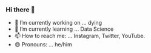 ### Hi there 👋

<!--
**therealspark9/therealspark9** is a ✨ _special_ ✨ repository because its `README.md` (this file) appears on your GitHub profile.

Here are some ideas to get you started:
-->
- 🔭 I’m currently working on ... dying
- 🌱 I’m currently learning ... Data Science
- 📫 How to reach me: ... Instagram, Twitter, YouTube.
- 😄 Pronouns: ... he/him
